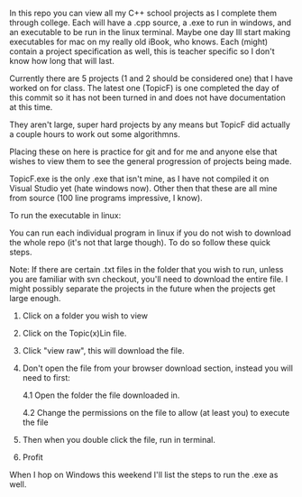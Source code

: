 In this repo you can view all my C++ school projects as I complete them through college. Each will have a .cpp source, a .exe to run in windows, and an executable to be run in the linux terminal. Maybe one day Ill start making executables for mac on my really old iBook, who knows. Each (might) contain a project specification as well, this is teacher specific so I don't know how long that will last.

Currently there are 5 projects (1 and 2 should be considered one) that I have worked on for class. The latest one (TopicF) is one completed the day of this commit so it has not been turned in and does not have documentation at this time.

They aren't large, super hard projects by any means but TopicF did actually a couple hours to work out some algorithmns.

Placing these on here is practice for git and for me and anyone else that wishes to view them to see the general progression of projects being made.

TopicF.exe is the only .exe that isn't mine, as I have not compiled it on Visual Studio yet (hate windows now). Other then that these are all mine from source (100 line programs impressive, I know).



To run the executable in linux:

You can run each individual program in linux if you do not wish to download the whole repo (it's not that large though). To do so follow these quick steps.

Note: If there are certain .txt files in the folder that you wish to run, unless you are familiar with svn checkout, you'll need to download the entire file. I might possibly separate the projects in the future when the projects get large enough.

1. Click on a folder you wish to view

2. Click on the Topic(x)Lin file.

3. Click "view raw", this will download the file.

4. Don't open the file from your browser download section, instead you will need to first:

	4.1 Open the folder the file downloaded in.

	4.2 Change the permissions on the file to allow (at least you) to execute the file

5. Then when you double click the file, run in terminal.

6. Profit

When I hop on Windows this weekend I'll list the steps to run the .exe as well.

